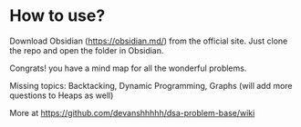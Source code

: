 
# How to use?

Download Obsidian (https://obsidian.md/) from the official site. Just clone the repo and open the folder in Obsidian. 

Congrats! you have a mind map for all the wonderful problems.

Missing topics: Backtacking, Dynamic Programming, Graphs (will add more questions to Heaps as well)

More at https://github.com/devanshhhhh/dsa-problem-base/wiki
